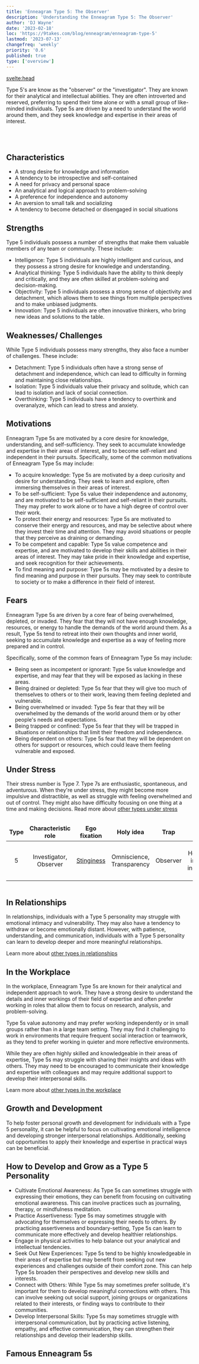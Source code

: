 ```yaml
---
title: 'Enneagram Type 5: The Observer'
description: 'Understanding the Enneagram Type 5: The Observer'
author: 'DJ Wayne'
date: '2023-02-18'
loc: 'https://9takes.com/blog/enneagram/enneagram-type-5'
lastmod: '2023-07-13'
changefreq: 'weekly'
priority: '0.6'
published: true
type: ['overview']
---
```


<svelte:head>

<!-- <meta property="og:image" content="" /> -->
  <link rel="canonical" href="https://9takes.com/blog/enneagram/enneagram-type-5">
</svelte:head>

<script>
	import  Carousel  from "../../lib/components/molecules/Carousel.svelte";
    import FamousTypes from "../../lib/components/molecules/FamousTypes.svelte";
    import MarqueeHorizontal from "../../lib/components/atoms/MarqueeHorizontal.svelte";
</script>

<p class="firstLetter">Type 5's are know as the "observer" or the "investigator". They are known for their analytical and intellectual abilities. They are often introverted and reserved, preferring to spend their time alone or with a small group of like-minded individuals. Type 5s are driven by a need to understand the world around them, and they seek knowledge and expertise in their areas of interest.</p>


<br>
<Carousel type={5} gridDisplay={true}/>
<br>


## Characteristics

- A strong desire for knowledge and information
- A tendency to be introspective and self-contained
- A need for privacy and personal space
- An analytical and logical approach to problem-solving
- A preference for independence and autonomy
- An aversion to small talk and socializing
- A tendency to become detached or disengaged in social situations

## Strengths

Type 5 individuals possess a number of strengths that make them valuable members of any team or community. These include:

- Intelligence: Type 5 individuals are highly intelligent and curious, and they possess a strong desire for knowledge and understanding.
- Analytical thinking: Type 5 individuals have the ability to think deeply and critically, and they are often skilled at problem-solving and decision-making.
- Objectivity: Type 5 individuals possess a strong sense of objectivity and detachment, which allows them to see things from multiple perspectives and to make unbiased judgments.
- Innovation: Type 5 individuals are often innovative thinkers, who bring new ideas and solutions to the table.

## Weaknesses/ Challenges

While Type 5 individuals possess many strengths, they also face a number of challenges. These include:

- Detachment: Type 5 individuals often have a strong sense of detachment and independence, which can lead to difficulty in forming and maintaining close relationships.
- Isolation: Type 5 individuals value their privacy and solitude, which can lead to isolation and lack of social connection.
- Overthinking: Type 5 individuals have a tendency to overthink and overanalyze, which can lead to stress and anxiety.

<div>
<MarqueeHorizontal displayList={[{name: 'at a party', link: '/blog/enneagram/enneagram-types-at-party'}, {name: 'in stress', link: '/blog/enneagram/enneagram-types-in-stress'}, {name: 'being ghosted', link: '/blog/enneagram/enneagram-types-being-ghosted'}, {name: 'strengths and weaknesses', link: '/blog/enneagram/enneagram-strengths-and-weaknesses'}, {name: 'communication styles', link: '/blog/enneagram/enneagram-communication-styles'} ]} />
</div>

## Motivations

Enneagram Type 5s are motivated by a core desire for knowledge, understanding, and self-sufficiency. They seek to accumulate knowledge and expertise in their areas of interest, and to become self-reliant and independent in their pursuits. Specifically, some of the common motivations of Enneagram Type 5s may include:

- To acquire knowledge: Type 5s are motivated by a deep curiosity and desire for understanding. They seek to learn and explore, often immersing themselves in their areas of interest.
- To be self-sufficient: Type 5s value their independence and autonomy, and are motivated to be self-sufficient and self-reliant in their pursuits. They may prefer to work alone or to have a high degree of control over their work.
- To protect their energy and resources: Type 5s are motivated to conserve their energy and resources, and may be selective about where they invest their time and attention. They may avoid situations or people that they perceive as draining or demanding.
- To be competent and capable: Type 5s value competence and expertise, and are motivated to develop their skills and abilities in their areas of interest. They may take pride in their knowledge and expertise, and seek recognition for their achievements.
- To find meaning and purpose: Type 5s may be motivated by a desire to find meaning and purpose in their pursuits. They may seek to contribute to society or to make a difference in their field of interest.

## Fears

Enneagram Type 5s are driven by a core fear of being overwhelmed, depleted, or invaded. They fear that they will not have enough knowledge, resources, or energy to handle the demands of the world around them. As a result, Type 5s tend to retreat into their own thoughts and inner world, seeking to accumulate knowledge and expertise as a way of feeling more prepared and in control.

Specifically, some of the common fears of Enneagram Type 5s may include:

- Being seen as incompetent or ignorant: Type 5s value knowledge and expertise, and may fear that they will be exposed as lacking in these areas.
- Being drained or depleted: Type 5s fear that they will give too much of themselves to others or to their work, leaving them feeling depleted and vulnerable.
- Being overwhelmed or invaded: Type 5s fear that they will be overwhelmed by the demands of the world around them or by other people's needs and expectations.
- Being trapped or confined: Type 5s fear that they will be trapped in situations or relationships that limit their freedom and independence.
- Being dependent on others: Type 5s fear that they will be dependent on others for support or resources, which could leave them feeling vulnerable and exposed.

## Under Stress

Their stress number is Type 7. Type 7s are enthusiastic, spontaneous, and adventurous. When they're under stress, they might become more impulsive and distractible, as well as struggle with feeling overwhelmed and out of control. They might also have difficulty focusing on one thing at a time and making decisions. Read more about <a href="/blog/enneagram/enneagram-stress-number">other types under stress </a>

<div class="scroll-table">

| Type | Characteristic role    | Ego fixation                                           | Holy idea                 | Trap     | Basic fear                               | Basic desire           | [Temptation](https://en.wikipedia.org/wiki/Temptation) | [Vice](https://en.wikipedia.org/wiki/Seven_deadly_sins)/Passion | [Virtue](https://en.wikipedia.org/wiki/Virtue)                        | Stress/ Disintegration | Security/ Integration |
| ---- | ---------------------- | ------------------------------------------------------ | ------------------------- | -------- | ---------------------------------------- | ---------------------- | ------------------------------------------------------ | --------------------------------------------------------------- | --------------------------------------------------------------------- | ---------------------- | --------------------- |
| 5    | Investigator, Observer | [Stinginess](https://en.wikipedia.org/wiki/Stinginess) | Omniscience, Transparency | Observer | Helplessness, incapability, incompetence | Mastery, understanding | Replacing direct experience with concepts              | [Avarice](https://en.wikipedia.org/wiki/Avarice)                | [Detachment](<https://en.wikipedia.org/wiki/Detachment_(philosophy)>) | 7                      | 8                     |

</div>

## In Relationships

In relationships, individuals with a Type 5 personality may struggle with emotional intimacy and vulnerability. They may also have a tendency to withdraw or become emotionally distant. However, with patience, understanding, and communication, individuals with a Type 5 personality can learn to develop deeper and more meaningful relationships.

Learn more about [other types in relationships](/blog/enneagram/enneagram-types-in-relationships)

## In the Workplace

In the workplace, Enneagram Type 5s are known for their analytical and independent approach to work. They have a strong desire to understand the details and inner workings of their field of expertise and often prefer working in roles that allow them to focus on research, analysis, and problem-solving.

Type 5s value autonomy and may prefer working independently or in small groups rather than in a large team setting. They may find it challenging to work in environments that require frequent social interaction or teamwork, as they tend to prefer working in quieter and more reflective environments.

While they are often highly skilled and knowledgeable in their areas of expertise, Type 5s may struggle with sharing their insights and ideas with others. They may need to be encouraged to communicate their knowledge and expertise with colleagues and may require additional support to develop their interpersonal skills.

Learn more about [other types in the workplace](/blog/enneagram/enneagram-types-working-in-teams)

## Growth and Development

To help foster personal growth and development for individuals with a Type 5 personality, it can be helpful to focus on cultivating emotional intelligence and developing stronger interpersonal relationships. Additionally, seeking out opportunities to apply their knowledge and expertise in practical ways can be beneficial.

## How to Develop and Grow as a Type 5 Personality

- Cultivate Emotional Awareness: As Type 5s can sometimes struggle with expressing their emotions, they can benefit from focusing on cultivating emotional awareness. This can involve practices such as journaling, therapy, or mindfulness meditation.
- Practice Assertiveness: Type 5s may sometimes struggle with advocating for themselves or expressing their needs to others. By practicing assertiveness and boundary-setting, Type 5s can learn to communicate more effectively and develop healthier relationships.
- Engage in physical activities to help balance out your analytical and intellectual tendencies.
- Seek Out New Experiences: Type 5s tend to be highly knowledgeable in their areas of expertise but may benefit from seeking out new experiences and challenges outside of their comfort zone. This can help Type 5s broaden their perspectives and develop new skills and interests.
- Connect with Others: While Type 5s may sometimes prefer solitude, it's important for them to develop meaningful connections with others. This can involve seeking out social support, joining groups or organizations related to their interests, or finding ways to contribute to their communities.
- Develop Interpersonal Skills: Type 5s may sometimes struggle with interpersonal communication, but by practicing active listening, empathy, and effective communication, they can strengthen their relationships and develop their leadership skills.

## Famous Enneagram 5s

<FamousTypes type={5} />

<!-- ## Psychologist Studies Relevant to the Enneagram 4
- 24 hours after learning something, we forget two-thirds of it: categorized as fear of being incapable as it pertains to the limitations of human memory - Herman Ebbinghaus
- The unconscious is the psychic reality: categorized as desire to be knowledgeable and self-sufficient as it pertains to the workings of the unconscious mind - Sigmund Freud -->

<div>
<script type="application/ld+json">
{
  "@context": "http://schema.org",
  "@graph": [
    {
      "type": "Person",
      "characteristics": [
        "Strong desire for knowledge and information",
        "Tendency to be introspective and self-contained",
        "Need for privacy and personal space",
        "Analytical and logical approach to problem-solving",
        "Preference for independence and autonomy",
        "Aversion to small talk and socializing",
        "Tendency to become detached or disengaged in social situations"
      ],
      "description": "Enneagram Type 5, also known as the 'observer' or the 'investigator', is known for their analytical and intellectual abilities. They are often introverted and reserved, preferring to spend their time alone or with a small group of like-minded individuals. Type 5s are driven by a need to understand the world around them, and they seek knowledge and expertise in their areas of interest.",
      "fears": [
        "Being seen as incompetent or ignorant",
        "Being drained or depleted",
        "Being overwhelmed or invaded",
        "Being trapped or confined",
        "Being dependent on others"
      ],
      "growthAndDevelopment": [
        "Cultivating emotional intelligence",
        "Developing stronger interpersonal relationships",
        "Seeking out opportunities to apply knowledge and expertise practically"
      ],
      "howToDevelopAndGrow": [
        "Cultivate emotional awareness",
        "Practice assertiveness",
        "Engage in physical activities",
        "Seek out new experiences",
        "Connect with others",
        "Develop interpersonal skills"
      ],
      "motivations": [
        "To acquire knowledge",
        "To be self-sufficient",
        "To protect their energy and resources",
        "To be competent and capable",
        "To find meaning and purpose"
      ],
      "name": "Enneagram type 5",
      "relationshipTraits": [
        "Struggles with emotional intimacy and vulnerability",
        "Tendency to withdraw or become emotionally distant",
        "Requires patience, understanding, and communication for deeper relationships"
      ],
      "strengths": [
        "Intelligence",
        "Analytical thinking",
        "Objectivity",
        "Innovation"
      ],
      "weaknesses": [
        "Detachment",
        "Isolation",
        "Overthinking"
      ],
      "workplaceTraits": [
        "Analytical and independent approach to work",
        "Strong desire to understand details and inner workings",
        "Prefers roles focused on research, analysis, and problem-solving",
        "Values autonomy and prefers working independently or in small groups",
        "May find challenges in frequent social interaction or teamwork",
        "May struggle with sharing insights and ideas with others",
        "Requires encouragement to communicate knowledge and expertise"
      ]
    },
    {
      "type": "BlogPosting",
      "articleBody": {
        "type": "ItemList",
        "itemListElement": [
          {
            "type": "Section",
            "name": "Characteristics",
            "position": 1
          },
          {
            "type": "Section",
            "name": "Strengths",
            "position": 2
          },
          {
            "type": "Section",
            "name": "Weaknesses/Challenges",
            "position": 3
          },
          {
            "type": "Section",
            "name": "Motivations",
            "position": 4
          },
          {
            "type": "Section",
            "name": "Fears",
            "position": 5
          },
          {
            "type": "Table",
            "name": "Enneagram Type 5 Attributes",
            "position": 6
          },
          {
            "type": "Section",
            "name": "In Relationships",
            "position": 7
          },
          {
            "type": "Section",
            "name": "In the Workplace",
            "position": 8
          },
          {
            "type": "Section",
            "name": "Growth and Development",
            "position": 9
          },
          {
            "type": "ItemList",
            "name": "How to Develop and Grow as a Type 5 Personality",
            "position": 10
          }
        ],
        "name": "Enneagram Type 5 Overview Sections"
      },
      "author": {
        "type": "Person",
        "name": "DJ Wayne"
      },
      "dateModified": "2023-07-13",
      "datePublished": "2023-2-18",
      "keywords": [
        "Enneagram Type 5",
        "Observer",
        "Investigator",
        "Intellectual",
        "Analytical",
        "Introverted",
        "Reserved",
        "Independent",
        "stress"
      ],
      "mainEntity": [
        {
          "type": "Question",
          "acceptedAnswer": {
            "type": "Answer",
            "text": "Enneagram Type 5 individuals are characterized by a strong desire for knowledge and information, a tendency to be introspective and self-contained, a need for privacy and personal space, an analytical and logical approach to problem-solving, a preference for independence and autonomy, an aversion to small talk and socializing, and a tendency to become detached or disengaged in social situations."
          },
          "name": "What are the characteristics of Enneagram Type 5?"
        },
        {
          "type": "Question",
          "acceptedAnswer": {
            "type": "Answer",
            "text": "Strengths of Enneagram Type 5 individuals include intelligence, analytical thinking, objectivity, and innovation. Weaknesses or challenges they may face include detachment, isolation, and overthinking."
          },
          "name": "What are the strengths and weaknesses of Enneagram Type 5?"
        },
        {
          "type": "Question",
          "acceptedAnswer": {
            "type": "Answer",
            "text": "Enneagram Type 5 individuals can grow and develop by cultivating emotional awareness, practicing assertiveness, engaging in physical activities, seeking out new experiences, connecting with others, and developing interpersonal skills."
          },
          "name": "How can Enneagram Type 5 individuals grow and develop?"
        }
      ],
      "mainEntityOfPage": {
        "id": "https://9takes.com/blog/enneagram/enneagram-type-5",
        "type": "WebPage"
      },
      "publisher": {
        "type": "Organization",
        "logo": {
          "type": "ImageObject",
          "url": "https://9takes.com/brand/darkRubix.png"
        },
        "name": "9takes"
      }
    }
  ]
}
</script>
</div>

<style >

.scroll-table {
    overflow-x: scroll;
}
tr {
    padding: 15px;
    border: var(--classic-border);
    text-align: center;
}
td {

    border: var(--classic-border);
    text-align: center;
}
th {

    border: var(--classic-border);
    text-align: center;
}
.scroll-table::-webkit-scrollbar {
    width: 1rem;
}

.scroll-table::-webkit-scrollbar-track {
    box-shadow: 0 0 .2rem var(--color-p-origin);
    border-radius:5px;
}

.scroll-table::-webkit-scrollbar-thumb {
    background-color: var(--color-p-origin);
    border-radius:5px
}

</style>
